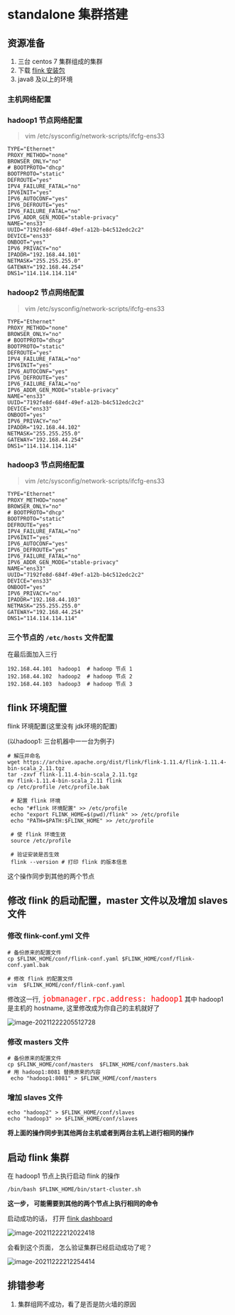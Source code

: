 # standalone 集群搭建



## 资源准备

1. 三台 centos 7 集群组成的集群
2. 下载 [flink 安装包](https://archive.apache.org/dist/flink/flink-1.11.4/flink-1.11.4-bin-scala_2.11.tgz)
3. java8 及以上的环境

### 主机网络配置

### hadoop1 节点网络配置

> vim /etc/sysconfig/network-scripts/ifcfg-ens33

```shell
TYPE="Ethernet"
PROXY_METHOD="none"
BROWSER_ONLY="no"
# BOOTPROTO="dhcp"
BOOTPROTO="static"
DEFROUTE="yes"
IPV4_FAILURE_FATAL="no"
IPV6INIT="yes"
IPV6_AUTOCONF="yes"
IPV6_DEFROUTE="yes"
IPV6_FAILURE_FATAL="no"
IPV6_ADDR_GEN_MODE="stable-privacy"
NAME="ens33"
UUID="7192fe8d-684f-49ef-a12b-b4c512edc2c2"
DEVICE="ens33"
ONBOOT="yes"
IPV6_PRIVACY="no"
IPADDR="192.168.44.101"
NETMASK="255.255.255.0"
GATEWAY="192.168.44.254"
DNS1="114.114.114.114"                                              
```

### hadoop2 节点网络配置

> vim /etc/sysconfig/network-scripts/ifcfg-ens33

```shell
TYPE="Ethernet"
PROXY_METHOD="none"
BROWSER_ONLY="no"
# BOOTPROTO="dhcp"
BOOTPROTO="static"
DEFROUTE="yes"
IPV4_FAILURE_FATAL="no"
IPV6INIT="yes"
IPV6_AUTOCONF="yes"
IPV6_DEFROUTE="yes"
IPV6_FAILURE_FATAL="no"
IPV6_ADDR_GEN_MODE="stable-privacy"
NAME="ens33"
UUID="7192fe8d-684f-49ef-a12b-b4c512edc2c2"
DEVICE="ens33"
ONBOOT="yes"
IPV6_PRIVACY="no"
IPADDR="192.168.44.102"
NETMASK="255.255.255.0"
GATEWAY="192.168.44.254"
DNS1="114.114.114.114"                                              
```

### hadoop3 节点网络配置

> vim /etc/sysconfig/network-scripts/ifcfg-ens33

```shell
TYPE="Ethernet"
PROXY_METHOD="none"
BROWSER_ONLY="no"
# BOOTPROTO="dhcp"
BOOTPROTO="static"
DEFROUTE="yes"
IPV4_FAILURE_FATAL="no"
IPV6INIT="yes"
IPV6_AUTOCONF="yes"
IPV6_DEFROUTE="yes"
IPV6_FAILURE_FATAL="no"
IPV6_ADDR_GEN_MODE="stable-privacy"
NAME="ens33"
UUID="7192fe8d-684f-49ef-a12b-b4c512edc2c2"
DEVICE="ens33"
ONBOOT="yes"
IPV6_PRIVACY="no"
IPADDR="192.168.44.103"
NETMASK="255.255.255.0"
GATEWAY="192.168.44.254"
DNS1="114.114.114.114"                                              
```

### 三个节点的 `/etc/hosts` 文件配置

 在最后面加入三行

```shell
192.168.44.101  hadoop1  # hadoop 节点 1
192.168.44.102  hadoop2  # hadoop 节点 2
192.168.44.103  hadoop3  # hadoop 节点 3
```



##  flink 环境配置

flink 环境配置(这里没有 jdk环境的配置)

(以hadoop1: 三台机器中一一台为例子)

```shell
# 解压并命名
wget https://archive.apache.org/dist/flink/flink-1.11.4/flink-1.11.4-bin-scala_2.11.tgz
tar -zxvf flink-1.11.4-bin-scala_2.11.tgz
mv flink-1.11.4-bin-scala_2.11 flink 
cp /etc/profile /etc/profile.bak
 
 # 配置 flink 环境
 echo "#flink 环境配置" >> /etc/profile
 echo "export FLINK_HOME=$(pwd)/flink" >> /etc/profile
 echo "PATH=$PATH:$FLINK_HOME" >> /etc/profile
 
 # 使 flink 环境生效
 source /etc/profile 
 
 # 验证安装是否生效
 flink --version # 打印 flink 的版本信息
```

这个操作同步到其他的两个节点

## 修改 flink 的启动配置，master 文件以及增加 slaves 文件

### 修改 flink-conf.yml 文件

```shell
# 备份原来的配置文件
cp $FLINK_HOME/conf/flink-conf.yaml $FLINK_HOME/conf/flink-conf.yaml.bak

# 修改 flink 的配置文件
vim  $FLINK_HOME/conf/flink-conf.yaml
```

修改这一行, <span style="color:red;font-size:20px">`jobmanager.rpc.address: hadoop1`</span>  其中 hadoop1 是主机的 hostname, 这里修改成为你自己的主机就好了

![image-20211222205512728](./resources/image-20211222205512728.png)

### 修改 masters 文件

```shell
# 备份原来的配置文件
cp $FLINK_HOME/conf/masters  $FLINK_HOME/conf/masters.bak
# 用 hadoop1:8081 替换原来的内容 
 echo "hadoop1:8081" > $FLINK_HOME/conf/masters 
```

### 增加 slaves 文件

```shell
echo "hadoop2" > $FLINK_HOME/conf/slaves
echo "hadoop3" >> $FLINK_HOME/conf/slaves
```



**将上面的操作同步到其他两台主机或者到两台主机上进行相同的操作**



## 启动 flink 集群

在 hadoop1 节点上执行启动 flink 的操作

```shell
/bin/bash $FLINK_HOME/bin/start-cluster.sh
```

**这一步， 可能需要到其他的两个节点上执行相同的命令**

启动成功的话， 打开 [flink dashboard](http://hadoop1:8081) 

![image-20211222212022418](./resources/image-20211222212022418.png)

会看到这个页面， 怎么验证集群已经启动成功了呢？ 

![image-20211222212254414](./resources/image-20211222212254414.png)



## 排错参考

1. 集群组网不成功，看了是否是防火墙的原因

   